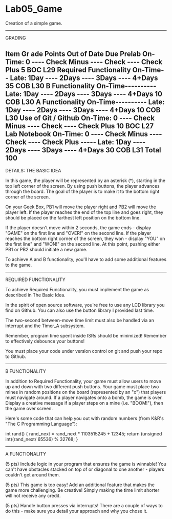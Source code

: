 Lab05_Game
==========

Creation of a simple game.

--------------------------------------------------------------------------------------------------------------------
GRADING

Item          	Gr ade                                                                                 	Points       	Out of 	    Date Due
Prelab        	On-Time: 0 ---- Check Minus ---- Check ---- Check Plus                     		5      		BOC L29
Required Functionality 	On-Time-- Late: 1Day ---- 2Days ---- 3Days ---- 4+Days 		35 		    COB L30
B Functionality 	On-Time---------- Late: 1Day ---- 2Days ---- 3Days ---- 4+Days 		10 		     COB L30
A Functionality 	On-Time---------- Late: 1Day ---- 2Days ---- 3Days ---- 4+Days 		10 		    COB L30
Use of Git / Github 	On-Time: 0 ---- Check Minus ---- Check ---- Check Plus 		     10     		BOC L27
Lab Notebook 	On-Time: 0 ---- Check Minus ---- Check ---- Check Plus ----- 
                          Late: 1Day ---- 2Days ---- 3Days ---- 4+Days 		                              30     		COB L31
Total                                                                                                                      			100 	
--------------------------------------------------------------------------------------------------------------------
DETAILS: THE BASIC IDEA

In this game, the player will be represented by an asterisk (*), starting in the top left
corner of the screen. By using push buttons, the player advances through the board. The goal of
the player is to make it to the bottom right corner of the screen.

On your Geek Box, PB1 will move the player right and PB2 will move the player left. If the player
reaches the end of the top line and goes right, they should be placed on the farthest left 
position on the bottom line.

If the player doesn't move within 2 seconds, the game ends - display "GAME" on the first line and
"OVER!" on the second line. If the player reaches the bottom right corner of the screen, they 
won - display "YOU" on the first line" and "WON!" on the second line. At this point, pushing 
either PB1 or PB2 should initiate a new game.

To achieve A and B functionality, you'll have to add some additional features to the game.

---------------------------------------------------------------------------------------------------------------------
REQUIRED FUNCTIONALITY

To achieve Required Functionality, you must implement the game as described in The Basic Idea.

In the spirit of open source software, you're free to use any LCD library you find on Github. You
can also use the button library I provided last time.

The two-second between-move time limit must also be handled via an interrupt and the Timer_A 
subsystem.

Remember, program time spent inside ISRs should be minimized! Remember to effectively debounce your buttons!

You must place your code under version control on git and push your repo to Github.

---------------------------------------------------------------------------------------------------------------------
B FUNCTIONALITY

In addition to Required Functionality, your game must allow users to move up and down with two different push buttons. Your game must place two mines in random positions on the board (represented by an "x") that players must navigate around. If a player navigates onto a bomb, the game is over. Display a creative message if a player steps on a mine (i.e. "BOOM!"), then the game over screen.

Here's some code that can help you out with random numbers (from K&R's "The C Programming Language"):

int rand()
{
  rand_next = rand_next * 1103515245 + 12345;
  return (unsigned int)(rand_next/ 65536) % 32768;
}

---------------------------------------------------------------------------------------------------------------------
A FUNCTIONALITY

(5 pts) Include logic in your program that ensures the game is winnable! You can't have obstacles
stacked on top of or diagonal to one another - players couldn't get around them.

(5 pts) This game is too easy! Add an additional feature that makes the game more challenging. 
Be creative! Simply making the time limit shorter will not receive any credit.

(5 pts) Handle button presses via interrupts! There are a couple of ways to do this - make sure
you detail your approach and why you chose it.
